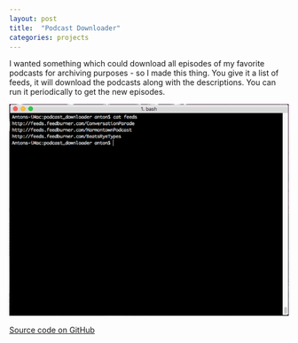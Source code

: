 ```yaml
---
layout: post
title:  "Podcast Downloader"
categories: projects
---
```


I wanted something which could download all episodes of my favorite podcasts for archiving purposes - so I made this thing. You give it a list of feeds, it will download the podcasts along with the descriptions. You can run it periodically to get the new episodes.

![Podcast Downloader](https://github.com/AntonFagerberg/podcast_downloader/raw/master/podcast%20downloader.gif)

[Source code on GitHub](https://github.com/AntonFagerberg/podcast_downloader)